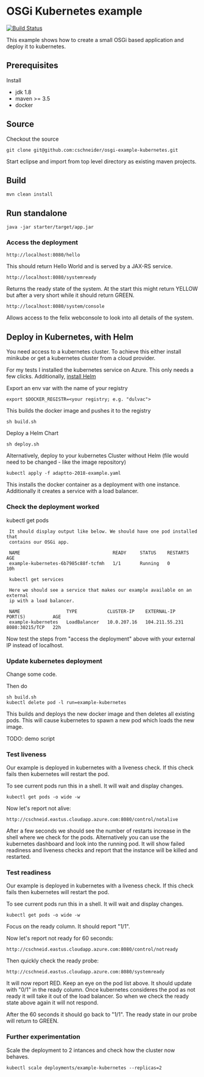 # OSGi Kubernetes example

[![Build Status](https://travis-ci.com/cschneider/osgi-example-kubernetes.svg?branch=master)](https://travis-ci.com/cschneider/osgi-example-kubernetes)

This example shows how to create a small OSGi based application and deploy it to kubernetes.

## Prerequisites

Install
- jdk 1.8
- maven >= 3.5
- docker

## Source

Checkout the source

	git clone git@github.com:cschneider/osgi-example-kubernetes.git

Start eclipse and import from top level directory as existing maven projects.

## Build

	mvn clean install

## Run standalone

	java -jar starter/target/app.jar

### Access the deployment

	http://localhost:8080/hello

This should return Hello World and is served by a JAX-RS service.

	http://localhost:8080/systemready

Returns the ready state of the system. At the start this might return YELLOW but
after a very short while it should return GREEN.

	http://localhost:8080/system/console

Allows access to the felix webconsole to look into all details of the system.

## Deploy in Kubernetes, with Helm

You need access to a kubernetes cluster. To achieve this either install minikube
or get a kubernetes cluster from a cloud provider.

For my tests I installed the kubernetes service on Azure. This only needs a few
clicks. Additionally, 
[install Helm](https://docs.microsoft.com/en-us/azure/container-service/kubernetes/container-service-kubernetes-helm) 

Export an env var with the name of your registry
    
    export $DOCKER_REGISTR=<your registry; e.g. "dulvac">

This builds the docker image and pushes it to the registry

	sh build.sh 
	
Deploy a Helm Chart
    
    sh deploy.sh 

Alternatively, deploy to your kubernetes Cluster without Helm (file would need to be changed - like the image repository)

	kubectl apply -f adaptto-2018-example.yaml

This installs the docker container as a deployment with one instance.
Additionally it creates a service with a load balancer.

### Check the deployment worked

   kubectl get pods

	 It should display output like below. We should have one pod installed that
	 contains our OSGi app.

	 NAME                                  READY     STATUS    RESTARTS   AGE
	 example-kubernetes-6b7985c88f-tcfmh   1/1       Running   0          10h

	 kubectl get services

	 Here we should see a service that makes our example available on an external
	 ip with a load balancer.

	 NAME                 TYPE           CLUSTER-IP    EXTERNAL-IP      PORT(S)          AGE
	 example-kubernetes   LoadBalancer   10.0.207.16   104.211.55.231   8080:30215/TCP   22h

Now test the steps from "access the deployment" above with your external IP
instead of localhost.

### Update kubernetes deployment

Change some code.

Then do

	sh build.sh
	kubectl delete pod -l run=example-kubernetes

This builds and deploys the new docker image and then deletes all existing pods.
This will cause kubernetes to spawn a new pod which loads the new image.

TODO: demo script

### Test liveness

Our example is deployed in kubernetes with a liveness check. If this check fails then kubernetes will restart the pod.

To see current pods run this in a shell. It will wait and display changes.

    kubectl get pods -o wide -w
    
Now let's report not alive:

    http://cschneid.eastus.cloudapp.azure.com:8080/control/notalive
    
After a few seconds we should see the number of restarts increase in the shell where we check for the pods.
Alternatively you can use the kubernetes dashboard and look into the running pod. It will show failed readiness and liveness checks and report that the 
instance will be killed and restarted.

### Test readiness

Our example is deployed in kubernetes with a liveness check. If this check fails then kubernetes will restart the pod.

To see current pods run this in a shell. It will wait and display changes.

    kubectl get pods -o wide -w
    
Focus on the ready column. It should report "1/1".
    
Now let's report not ready for 60 seconds:

    http://cschneid.eastus.cloudapp.azure.com:8080/control/notready
    
Then quickly check the ready probe:

    http://cschneid.eastus.cloudapp.azure.com:8080/systemready
    
It will now report RED. Keep an eye on the pod list above. It should update with "0/1" in the ready column. 
Once kubernetes consideres the pod as not ready it will take it out of the load balancer. So when we check the ready state above again it will
not respond.

After the 60 seconds it should go back to "1/1". The ready state in our probe will return to GREEN.

### Further experimentation

Scale the deployment to 2 intances and check how the cluster now behaves.

    kubectl scale deployments/example-kubernetes --replicas=2
